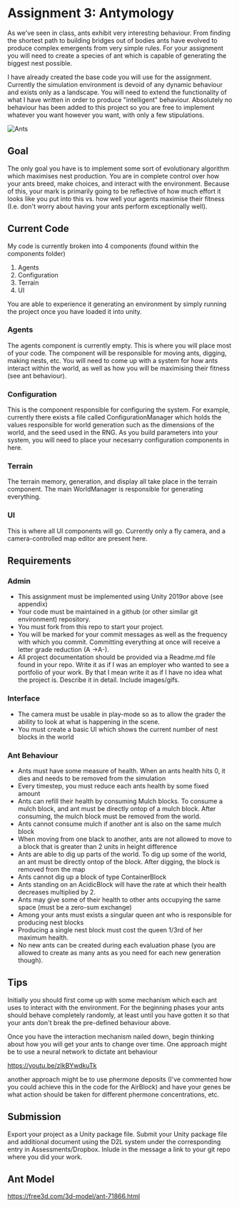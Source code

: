# Assignment 3: Antymology

As we\'ve seen in class, ants exhibit very interesting behaviour. From finding the shortest path to building bridges out of bodies ants have evolved to produce complex emergents from very simple rules. For your assignment you will need to create a species of ant which is capable of generating the biggest nest possible.

I have already created the base code you will use for the assignment. Currently the simulation environment is devoid of any dynamic behaviour and exists only as a landscape. You will need to extend the functionality of what I have written in order to produce \"intelligent\" behaviour. Absolutely no behaviour has been added to this project so you are free to implement whatever you want however you want, with only a few stipulations.

![Ants](Images/Ants.gif)

## Goal

The only goal you have is to implement some sort of evolutionary algorithm which maximises nest production. You are in complete control over how your ants breed, make choices, and interact with the environment. Because of this, your mark is primarily going to be reflective of how much effort it looks like you put into this vs. how well your agents maximise their fitness (I.e. don\'t worry about having your ants perform exceptionally well).

## Current Code
My code is currently broken into 4 components (found within the components folder)
1. Agents
2. Configuration
3. Terrain
4. UI

You are able to experience it generating an environment by simply running the project once you have loaded it into unity.

### Agents
The agents component is currently empty. This is where you will place most of your code. The component will be responsible for moving ants, digging, making nests, etc. You will need to come up with a system for how ants interact within the world, as well as how you will be maximising their fitness (see ant behaviour).

### Configuration
This is the component responsible for configuring the system. For example, currently there exists a file called ConfigurationManager which holds the values responsible for world generation such as the dimensions of the world, and the seed used in the RNG. As you build parameters into your system, you will need to place your necesarry configuration components in here.

### Terrain
The terrain memory, generation, and display all take place in the terrain component. The main WorldManager is responsible for generating everything.

### UI
This is where all UI components will go. Currently only a fly camera, and a camera-controlled map editor are present here.

## Requirements

### Admin
 - This assignment must be implemented using Unity 2019or above (see appendix)
 - Your code must be maintained in a github (or other similar git environment) repository.
 - You must fork from this repo to start your project.
 - You will be marked for your commit messages as well as the frequency with which you commit. Committing everything at once will receive a letter grade reduction (A →A-).
 - All project documentation should be provided via a Readme.md file found in your repo. Write it as if I was an employer who wanted to see a portfolio of your work. By that I mean write it as if I have no idea what the project is. Describe it in detail. Include images/gifs.

### Interface
- The camera must be usable in play-mode so as to allow the grader the ability to look at what is happening in the scene.
- You must create a basic UI which shows the current number of nest blocks in the world

### Ant Behaviour
- Ants must have some measure of health. When an ants health hits 0, it dies and needs to be removed from the simulation
- Every timestep, you must reduce each ants health by some fixed amount
- Ants can refill their health by consuming Mulch blocks. To consume a mulch block, and ant must be directly ontop of a mulch block. After consuming, the mulch block must be removed from the world.
- Ants cannot consume mulch if another ant is also on the same mulch block
- When moving from one black to another, ants are not allowed to move to a block that is greater than 2 units in height difference
- Ants are able to dig up parts of the world. To dig up some of the world, an ant must be directly ontop of the block. After digging, the block is removed from the map
- Ants cannot dig up a block of type ContainerBlock
- Ants standing on an AcidicBlock will have the rate at which their health decreases multiplied by 2.
- Ants may give some of their health to other ants occupying the same space (must be a zero-sum exchange)
- Among your ants must exists a singular queen ant who is responsible for producing nest blocks
- Producing a single nest block must cost the queen 1/3rd of her maximum health.
- No new ants can be created during each evaluation phase (you are allowed to create as many ants as you need for each new generation though).

## Tips
Initially you should first come up with some mechanism which each ant uses to interact with the environment. For the beginning phases your ants should behave completely randomly, at least until you have gotten it so that your ants don't break the pre-defined behaviour above.

Once you have the interaction mechanism nailed down, begin thinking about how you will get your ants to change over time. One approach might be to use a neural network to dictate ant behaviour

https://youtu.be/zIkBYwdkuTk

another approach might be to use phermone deposits (I\'ve commented how you could achieve this in the code for the AirBlock) and have your genes be what action should be taken for different phermone concentrations, etc.

## Submission
Export your project as a Unity package file. Submit your Unity package file and additional document using the D2L system under the corresponding entry in Assessments/Dropbox. Inlude in the message a link to your git repo where you did your work.

## Ant Model
https://free3d.com/3d-model/ant-71866.html
